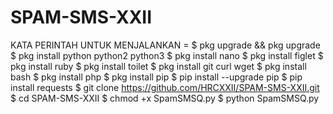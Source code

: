 # SPAM-SMS-XXII
KATA PERINTAH UNTUK MENJALANKAN =
$ pkg upgrade && pkg upgrade
$ pkg install python python2 python3
$ pkg install nano
$ pkg install figlet
$ pkg install ruby
$ pkg install toilet
$ pkg install git curl wget
$ pkg install bash
$ pkg install php
$ pkg install pip
$ pip install --upgrade pip
$ pip install requests
$ git clone https://github.com/HRCXXII/SPAM-SMS-XXII.git
$ cd SPAM-SMS-XXII
$ chmod +x SpamSMSQ.py
$ python SpamSMSQ.py
